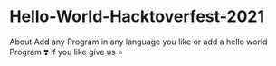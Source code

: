 # Hello-World-Hacktoverfest-2021
About Add any Program in any language you like or add a hello world Program ❣️ if you like give us ⭐
